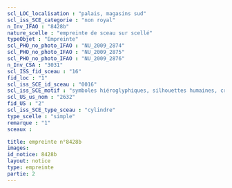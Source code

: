```yaml
---
scl_LOC_localisation : "palais, magasins sud"
scl_iss_SCE_categorie : "non royal"
n_Inv_IFAO : "8428b"
nature_scelle : "empreinte de sceau sur scellé"
typeObjet : "Empreinte"
scl_PHO_no_photo_IFAO : "NU_2009_2874"
scl_PHO_no_photo_IFAO : "NU_2009_2875"
scl_PHO_no_photo_IFAO : "NU_2009_2876"
n_Inv_CSA : "3031"
scl_ISS_fid_sceau : "16"
fid_loc : "1"
scl_iss_SCE_id_sceau : "0016"
scl_iss_SCE_motif : "symboles hiéroglyphiques, silhouettes humaines, crocodiles tête-bêche, singes par paires, vautours, insectes, acrobate..."
scl_US_us_nom : "2632"
fid_US : "2"
scl_iss_SCE_type_sceau : "cylindre"
type_scelle : "simple"
remarque : "1"
sceaux :

title: empreinte n°8428b
images: 
id_notice: 8428b
layout: notice
type: empreinte
partie: 2
---
```

